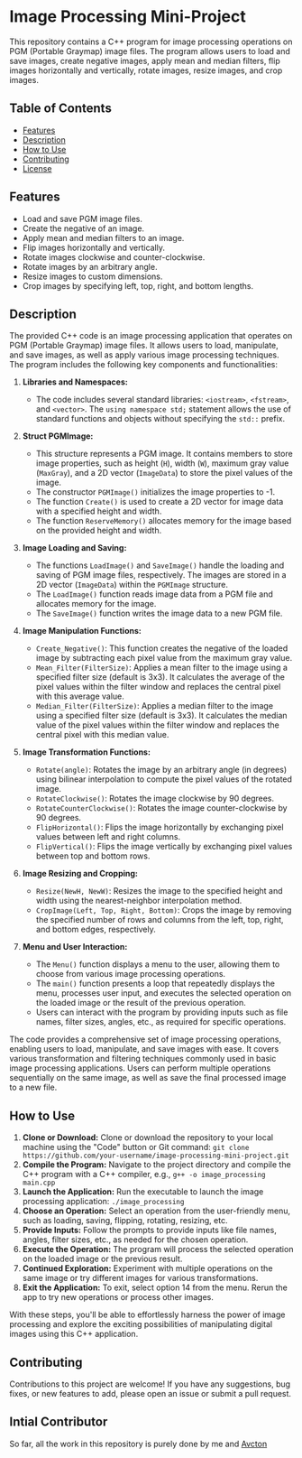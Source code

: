 # Image Processing Mini-Project

This repository contains a C++ program for image processing operations on PGM (Portable Graymap) image files. The program allows users to load and save images, create negative images, apply mean and median filters, flip images horizontally and vertically, rotate images, resize images, and crop images.

## Table of Contents
- [Features](#features)
- [Description](#description)
- [How to Use](#how-to-use)
- [Contributing](#contributing)
- [License](#license)

## Features

- Load and save PGM image files.
- Create the negative of an image.
- Apply mean and median filters to an image.
- Flip images horizontally and vertically.
- Rotate images clockwise and counter-clockwise.
- Rotate images by an arbitrary angle.
- Resize images to custom dimensions.
- Crop images by specifying left, top, right, and bottom lengths.

## Description

The provided C++ code is an image processing application that operates on PGM (Portable Graymap) image files. It allows users to load, manipulate, and save images, as well as apply various image processing techniques. The program includes the following key components and functionalities:

1. **Libraries and Namespaces:**
   - The code includes several standard libraries: `<iostream>`, `<fstream>`, and `<vector>`. The `using namespace std;` statement allows the use of standard functions and objects without specifying the `std::` prefix.

2. **Struct PGMImage:**
   - This structure represents a PGM image. It contains members to store image properties, such as height (`H`), width (`W`), maximum gray value (`MaxGray`), and a 2D vector (`ImageData`) to store the pixel values of the image.
   - The constructor `PGMImage()` initializes the image properties to -1.
   - The function `Create()` is used to create a 2D vector for image data with a specified height and width.
   - The function `ReserveMemory()` allocates memory for the image based on the provided height and width.

3. **Image Loading and Saving:**
   - The functions `LoadImage()` and `SaveImage()` handle the loading and saving of PGM image files, respectively. The images are stored in a 2D vector (`ImageData`) within the `PGMImage` structure.
   - The `LoadImage()` function reads image data from a PGM file and allocates memory for the image.
   - The `SaveImage()` function writes the image data to a new PGM file.

4. **Image Manipulation Functions:**
   - `Create_Negative()`: This function creates the negative of the loaded image by subtracting each pixel value from the maximum gray value.
   - `Mean_Filter(FilterSize)`: Applies a mean filter to the image using a specified filter size (default is 3x3). It calculates the average of the pixel values within the filter window and replaces the central pixel with this average value.
   - `Median_Filter(FilterSize)`: Applies a median filter to the image using a specified filter size (default is 3x3). It calculates the median value of the pixel values within the filter window and replaces the central pixel with this median value.

5. **Image Transformation Functions:**
   - `Rotate(angle)`: Rotates the image by an arbitrary angle (in degrees) using bilinear interpolation to compute the pixel values of the rotated image.
   - `RotateClockwise()`: Rotates the image clockwise by 90 degrees.
   - `RotateCounterClockwise()`: Rotates the image counter-clockwise by 90 degrees.
   - `FlipHorizontal()`: Flips the image horizontally by exchanging pixel values between left and right columns.
   - `FlipVertical()`: Flips the image vertically by exchanging pixel values between top and bottom rows.

6. **Image Resizing and Cropping:**
   - `Resize(NewH, NewW)`: Resizes the image to the specified height and width using the nearest-neighbor interpolation method.
   - `CropImage(Left, Top, Right, Bottom)`: Crops the image by removing the specified number of rows and columns from the left, top, right, and bottom edges, respectively.

7. **Menu and User Interaction:**
   - The `Menu()` function displays a menu to the user, allowing them to choose from various image processing operations.
   - The `main()` function presents a loop that repeatedly displays the menu, processes user input, and executes the selected operation on the loaded image or the result of the previous operation.
   - Users can interact with the program by providing inputs such as file names, filter sizes, angles, etc., as required for specific operations.

The code provides a comprehensive set of image processing operations, enabling users to load, manipulate, and save images with ease. It covers various transformation and filtering techniques commonly used in basic image processing applications. Users can perform multiple operations sequentially on the same image, as well as save the final processed image to a new file.

## How to Use

1. **Clone or Download:** Clone or download the repository to your local machine using the "Code" button or Git command: `git clone https://github.com/your-username/image-processing-mini-project.git`
2. **Compile the Program:** Navigate to the project directory and compile the C++ program with a C++ compiler, e.g., `g++ -o image_processing main.cpp`
3. **Launch the Application:** Run the executable to launch the image processing application: `./image_processing`
4. **Choose an Operation:** Select an operation from the user-friendly menu, such as loading, saving, flipping, rotating, resizing, etc.
5. **Provide Inputs:** Follow the prompts to provide inputs like file names, angles, filter sizes, etc., as needed for the chosen operation.
6. **Execute the Operation:** The program will process the selected operation on the loaded image or the previous result.
7. **Continued Exploration:** Experiment with multiple operations on the same image or try different images for various transformations.
8. **Exit the Application:** To exit, select option 14 from the menu. Rerun the app to try new operations or process other images.

With these steps, you'll be able to effortlessly harness the power of image processing and explore the exciting possibilities of manipulating digital images using this C++ application.

## Contributing

Contributions to this project are welcome! If you have any suggestions, bug fixes, or new features to add, please open an issue or submit a pull request.

## Intial Contributor

So far, all the work in this repository is purely done by me and [Avcton](https://github.com/avcton)

